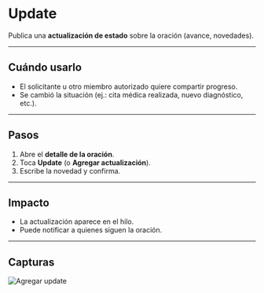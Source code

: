 # Update

Publica una **actualización de estado** sobre la oración (avance, novedades).

---

## Cuándo usarlo
- El solicitante u otro miembro autorizado quiere compartir progreso.
- Se cambió la situación (ej.: cita médica realizada, nuevo diagnóstico, etc.).

---

## Pasos
1. Abre el **detalle de la oración**.
2. Toca **Update** (o **Agregar actualización**).
3. Escribe la novedad y confirma.

---

## Impacto
- La actualización aparece en el hilo.
- Puede notificar a quienes siguen la oración.

---

## Capturas
![Agregar update](img/ver-oracion-update.jpg)
